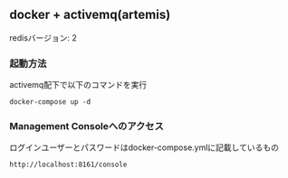 ## docker + activemq(artemis)
redisバージョン: 2

### 起動方法
activemq配下で以下のコマンドを実行
```
docker-compose up -d
```

### Management Consoleへのアクセス
ログインユーザーとパスワードはdocker-compose.ymlに記載しているもの
```
http://localhost:8161/console
```
